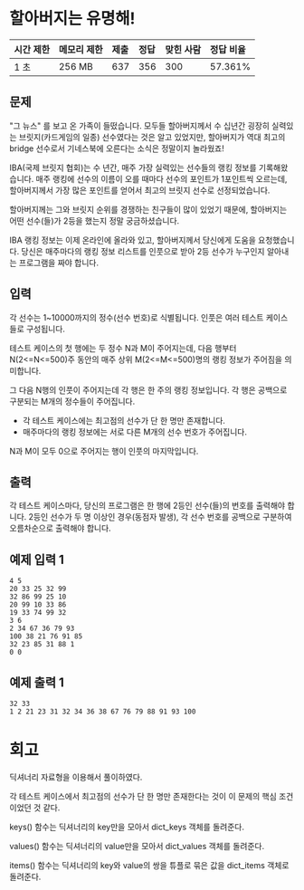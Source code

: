 # 할아버지는 유명해! 

| 시간 제한 | 메모리 제한 | 제출 | 정답 | 맞힌 사람 | 정답 비율 |
| :-------- | :---------- | :--- | :--- | :-------- | :-------- |
| 1 초      | 256 MB      | 637  | 356  | 300       | 57.361%   |

## 문제

"그 뉴스" 를 보고 온 가족이 들떴습니다. 모두들 할아버지께서 수 십년간 굉장히 실력있는 브릿지(카드게임의 일종) 선수였다는 것은 알고 있었지만, 할아버지가 역대 최고의 bridge 선수로서 기네스북에 오른다는 소식은 정말이지 놀라웠죠!

IBA(국제 브릿지 협회)는 수 년간, 매주 가장 실력있는 선수들의 랭킹 정보를 기록해왔습니다.  매주 랭킹에 선수의 이름이 오를 때마다 선수의 포인트가 1포인트씩 오르는데, 할아버지께서 가장 많은 포인트를 얻어서 최고의 브릿지 선수로 선정되었습니다.

할아버지께는 그와 브릿지 순위를 경쟁하는 친구들이 많이 있었기 때문에, 할아버지는 어떤 선수(들)가 2등을 했는지 정말 궁금하셨습니다.  

IBA 랭킹 정보는 이제 온라인에 올라와 있고, 할아버지께서 당신에게 도움을 요청했습니다. 당신은 매주마다의 랭킹 정보 리스트를 인풋으로 받아 2등 선수가 누구인지 알아내는 프로그램을 짜야 합니다.

## 입력

각 선수는 1~10000까지의 정수(선수 번호)로 식별됩니다. 인풋은 여러 테스트 케이스들로 구성됩니다.

테스트 케이스의 첫 행에는 두 정수 N과 M이 주어지는데, 다음 행부터 N(2<=N<=500)주 동안의 매주 상위 M(2<=M<=500)명의 랭킹 정보가 주어짐을 의미합니다.

그 다음 N행의 인풋이 주어지는데 각 행은 한 주의 랭킹 정보입니다. 각 행은 공백으로 구분되는 M개의 정수들이 주어집니다.  

- 각 테스트 케이스에는 최고점의 선수가 단 한 명만 존재합니다.
- 매주마다의 랭킹 정보에는 서로 다른 M개의 선수 번호가 주어집니다.

N과 M이 모두 0으로 주어지는 행이 인풋의 마지막입니다.

## 출력

각 테스트 케이스마다, 당신의 프로그램은 한 행에 2등인 선수(들)의 번호를 출력해야 합니다. 2등인 선수가 두 명 이상인 경우(동점자 발생), 각 선수 번호를 공백으로 구분하여 오름차순으로 출력해야 합니다.

## 예제 입력 1 

```
4 5
20 33 25 32 99
32 86 99 25 10
20 99 10 33 86
19 33 74 99 32
3 6
2 34 67 36 79 93
100 38 21 76 91 85
32 23 85 31 88 1
0 0
```

## 예제 출력 1 

```
32 33
1 2 21 23 31 32 34 36 38 67 76 79 88 91 93 100
```

# 회고

딕셔너리 자료형을 이용해서 풀이하였다.

각 테스트 케이스에서 최고점의 선수가 단 한 명만 존재한다는 것이 이 문제의 핵심 조건이었던 것 같다.

keys() 함수는 딕셔너리의 key만을 모아서 dict_keys 객체를 돌려준다.

values() 함수는 딕셔너리의 value만을 모아서 dict_values 객체를 돌려준다.

items() 함수는 딕셔너리의 key와 value의 쌍을 튜플로 묶은 값을 dict_items 객체로 돌려준다.